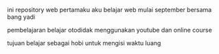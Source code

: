 ini repository web pertamaku
aku belajar web mulai september bersama bang yadi

pembelajaran
belajar otodidak menggunakan youtube dan online course

tujuan belajar
sebagai hobi untuk mengisi waktu luang
